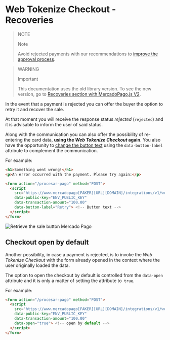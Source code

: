 # Web Tokenize Checkout - Recoveries

> NOTE
>
> Note
>
> Avoid rejected payments with our recommendations to [improve the approval process](https://www.mercadopago[FAKER][URL][DOMAIN]/developers/en/guides/manage-account/account/payment-rejections).

> WARNING
>
> Important
>
> This documentation uses the old library version. To see the new version, go to [Recoveries section with MercadoPago.js V2](https://www.mercadopago[FAKER][URL][DOMAIN]/developers/en/guides/online-payments/web-tokenize-checkout/recoveries).

In the event that a payment is rejected you can offer the buyer the option to retry it and recover the sale.

At that moment you will receive the response status *rejected* (`rejected`) and it is advisable to inform the user of said status.

Along with the communication you can also offer the possibility of re-entering the card data, **using the _Web Tokenize Checkout_ again**. You also have the opportunity to [change the button text](https://www.mercadopago[FAKER][URL][DOMAIN]/developers/en/guides/online-payments/web-tokenize-checkout/personalization) using the `data-button-label` attribute to complement the communication.

For example:

```html
<h1>Something went wrong!</h1>
<p>An error occurred with the payment. Please try again:</p>

<form action="/procesar-pago" method="POST">
  <script
    src="https://www.mercadopago[FAKER][URL][DOMAIN]/integrations/v1/web-tokenize-checkout.js"
    data-public-key="ENV_PUBLIC_KEY"
    data-transaction-amount="100.00"
    data-button-label="Retry"> <!-- Button text -->
  </script>
</form>
```

![Retrieve the sale button Mercado Pago](/images/cow/cow-recovery-page.png)

## Checkout open by default

Another possibility, in case a payment is rejected, is to invoke the *Web Tokenize Checkout* with the form already opened in the context where the user originally loaded the data.

The option to open the checkout by default is controlled from the `data-open` attribute and it is only a matter of setting the attribute to` true`.

For example:

```html
<form action="/procesar-pago" method="POST">
  <script
    src="https://www.mercadopago[FAKER][URL][DOMAIN]/integrations/v1/web-tokenize-checkout.js"
    data-public-key="ENV_PUBLIC_KEY"
    data-transaction-amount="100.00"
    data-open="true"> <!-- open by default -->
  </script>
</form>
```
